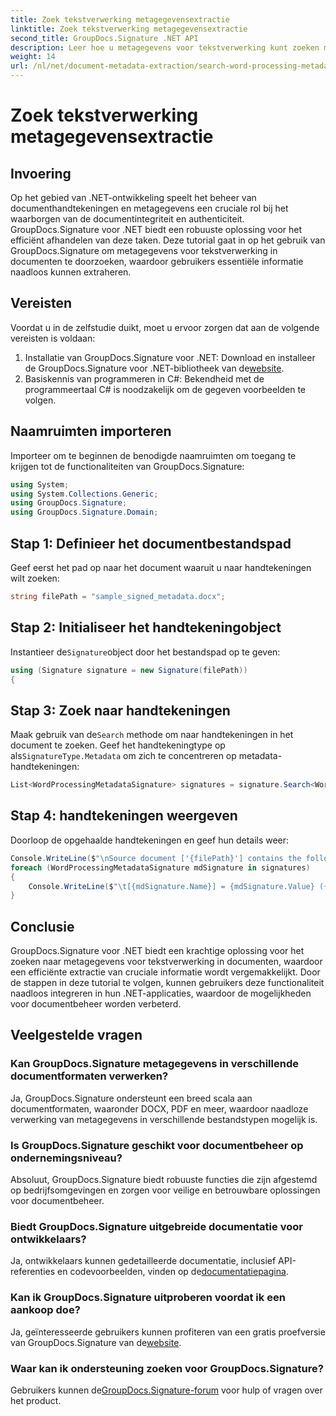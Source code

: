 ```yaml
---
title: Zoek tekstverwerking metagegevensextractie
linktitle: Zoek tekstverwerking metagegevensextractie
second_title: GroupDocs.Signature .NET API
description: Leer hoe u metagegevens voor tekstverwerking kunt zoeken met GroupDocs.Signature voor .NET. Verbeter eenvoudig het documentbeheer.
weight: 14
url: /nl/net/document-metadata-extraction/search-word-processing-metadata-extraction/
---
```


# Zoek tekstverwerking metagegevensextractie

## Invoering
Op het gebied van .NET-ontwikkeling speelt het beheer van documenthandtekeningen en metagegevens een cruciale rol bij het waarborgen van de documentintegriteit en authenticiteit. GroupDocs.Signature voor .NET biedt een robuuste oplossing voor het efficiënt afhandelen van deze taken. Deze tutorial gaat in op het gebruik van GroupDocs.Signature om metagegevens voor tekstverwerking in documenten te doorzoeken, waardoor gebruikers essentiële informatie naadloos kunnen extraheren.
## Vereisten
Voordat u in de zelfstudie duikt, moet u ervoor zorgen dat aan de volgende vereisten is voldaan:
1.  Installatie van GroupDocs.Signature voor .NET: Download en installeer de GroupDocs.Signature voor .NET-bibliotheek van de[website](https://releases.groupdocs.com/signature/net/).
2. Basiskennis van programmeren in C#: Bekendheid met de programmeertaal C# is noodzakelijk om de gegeven voorbeelden te volgen.

## Naamruimten importeren
Importeer om te beginnen de benodigde naamruimten om toegang te krijgen tot de functionaliteiten van GroupDocs.Signature:
```csharp
using System;
using System.Collections.Generic;
using GroupDocs.Signature;
using GroupDocs.Signature.Domain;
```
## Stap 1: Definieer het documentbestandspad
Geef eerst het pad op naar het document waaruit u naar handtekeningen wilt zoeken:
```csharp
string filePath = "sample_signed_metadata.docx";
```
## Stap 2: Initialiseer het handtekeningobject
 Instantieer de`Signature`object door het bestandspad op te geven:
```csharp
using (Signature signature = new Signature(filePath))
{
```
## Stap 3: Zoek naar handtekeningen
 Maak gebruik van de`Search` methode om naar handtekeningen in het document te zoeken. Geef het handtekeningtype op als`SignatureType.Metadata` om zich te concentreren op metadata-handtekeningen:
```csharp
List<WordProcessingMetadataSignature> signatures = signature.Search<WordProcessingMetadataSignature>(SignatureType.Metadata);
```
## Stap 4: handtekeningen weergeven
Doorloop de opgehaalde handtekeningen en geef hun details weer:
```csharp
Console.WriteLine($"\nSource document ['{filePath}'] contains the following signatures:");
foreach (WordProcessingMetadataSignature mdSignature in signatures)
{
    Console.WriteLine($"\t[{mdSignature.Name}] = {mdSignature.Value} ({mdSignature.Type})");
}
```

## Conclusie
GroupDocs.Signature voor .NET biedt een krachtige oplossing voor het zoeken naar metagegevens voor tekstverwerking in documenten, waardoor een efficiënte extractie van cruciale informatie wordt vergemakkelijkt. Door de stappen in deze tutorial te volgen, kunnen gebruikers deze functionaliteit naadloos integreren in hun .NET-applicaties, waardoor de mogelijkheden voor documentbeheer worden verbeterd.
## Veelgestelde vragen
### Kan GroupDocs.Signature metagegevens in verschillende documentformaten verwerken?
Ja, GroupDocs.Signature ondersteunt een breed scala aan documentformaten, waaronder DOCX, PDF en meer, waardoor naadloze verwerking van metagegevens in verschillende bestandstypen mogelijk is.
### Is GroupDocs.Signature geschikt voor documentbeheer op ondernemingsniveau?
Absoluut, GroupDocs.Signature biedt robuuste functies die zijn afgestemd op bedrijfsomgevingen en zorgen voor veilige en betrouwbare oplossingen voor documentbeheer.
### Biedt GroupDocs.Signature uitgebreide documentatie voor ontwikkelaars?
 Ja, ontwikkelaars kunnen gedetailleerde documentatie, inclusief API-referenties en codevoorbeelden, vinden op de[documentatiepagina](https://tutorials.groupdocs.com/signature/net/).
### Kan ik GroupDocs.Signature uitproberen voordat ik een aankoop doe?
 Ja, geïnteresseerde gebruikers kunnen profiteren van een gratis proefversie van GroupDocs.Signature van de[website](https://releases.groupdocs.com/).
### Waar kan ik ondersteuning zoeken voor GroupDocs.Signature?
 Gebruikers kunnen de[GroupDocs.Signature-forum](https://forum.groupdocs.com/c/signature/13) voor hulp of vragen over het product.